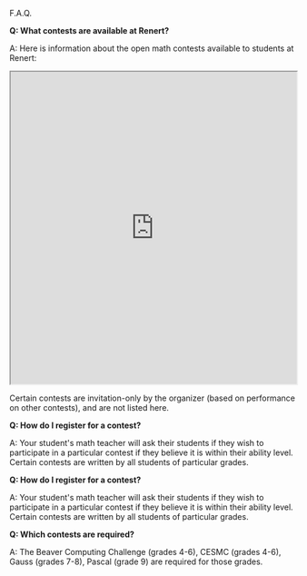 F.A.Q.

<b>Q: What contests are available at Renert?</b>

A: Here is information about the open math contests available to students at Renert:

<iframe src="https://docs.google.com/spreadsheets/d/e/2PACX-1vQ7lcUBuR1HVZ6XxfTRk_gzLK78LU6UYHDbAnGDiktswtRV2DjDvLdT7pHU9xoG7D2qVe2Km6x0UiHT/pubhtml?gid=1723870808&amp;single=true&amp;widget=true&amp;headers=false" width="100%" height = "550"></iframe>

Certain contests are invitation-only by the organizer (based on performance on other contests), and are not listed here.

<b>Q: How do I register for a contest?</b>

A: Your student's math teacher will ask their students if they wish to participate in a particular contest if they believe it is within their ability level. Certain contests are written by all students of particular grades. 

<b>Q: How do I register for a contest?</b>

A: Your student's math teacher will ask their students if they wish to participate in a particular contest if they believe it is within their ability level. Certain contests are written by all students of particular grades. 

<b>Q: Which contests are required?</b>

A: The Beaver Computing Challenge (grades 4-6), CESMC (grades 4-6), Gauss (grades 7-8), Pascal (grade 9) are required for those grades.

